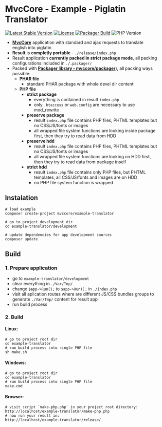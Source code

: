 # MvcCore - Example - Piglatin Translator

[![Latest Stable Version](https://img.shields.io/badge/Stable-v3.1.3-brightgreen.svg?style=plastic)](https://github.com/mvccore/example-translator/releases)
[![License](https://img.shields.io/badge/Licence-BSD-brightgreen.svg?style=plastic)](https://github.com/mvccore/example-translator/blob/master/LICENCE.md)
[![Packager Build](https://img.shields.io/badge/Packager%20Build-passing-brightgreen.svg?style=plastic)](https://github.com/mvccore/packager)
![PHP Version](https://img.shields.io/badge/PHP->=5.3-brightgreen.svg?style=plastic)

- [**MvcCore**](https://github.com/mvccore/mvccore) application with standard and ajax requests to translate english into piglatin.
- **Result** is **completly portable** - `./release/index.php`
- Result application **currently packed in strict package mode**, all packing configurations included in `./.packager/`
- Packed with [**Packager library - mvccore/packager**](https://github.com/mvccore/packager)), all packing ways possible:
  - **PHAR file**
    - standard PHAR package with whole devel dir content
  - **PHP file**
    - **strict package**
      - everything is contained in result `index.php`
      - only `.htaccess` or `web.config` are necessary to use mod_rewrite
    - **preserve package**
      - result `index.php` file contains PHP files, 
        PHTML templates but no CSS/JS/fonts or images
      - all wrapped file system functions are looking inside 
        package first, then they try to read data from HDD
    - **preserve hdd**
      - result `index.php` file contains PHP files, 
        PHTML templates but no CSS/JS/fonts or images
      - all wrapped file system functions are looking on HDD first, 
        then they try to read data from package inself
    - **strict hdd**
      - result `index.php` file contains only PHP files, 
        but PHTML templates, all CSS/JS/fonts and images are on HDD
      - no PHP file system function is wrapped

## Instalation
```shell
# load example
composer create-project mvccore/example-translator

# go to project development dir
cd example-translator/development

# update dependencies for app development sources
composer update
```

## Build

### 1. Prepare application
- go to `example-translator/development`
- clear everything in `./Var/Tmp/`
- change `$app->Run();` to `$app->Run();` in `./index.php`
- visit all aplication routes where are different JS/CSS bundles 
  groups to generate `./Var/Tmp/` content for result app
- run build process

### 2. Build

#### Linux:
```shell
# go to project root dir
cd example-translator
# run build process into single PHP file
sh make.sh
```

#### Windows:
```shell
# go to project root dir
cd example-translator
# run build process into single PHP file
make.cmd
```

#### Browser:
```shell
# visit script `make-php.php` in your project root directory:
http://localhost/example-translator/make-php.php
# now run your result in:
http://localhost/example-translator/release/
```
